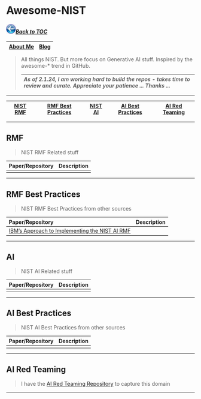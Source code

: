 # Awesome-NIST
#### _[<img src="images/back_button_2.png" width="25" height="25">Back to TOC](https://github.com/xsankar/Awesome-Awesome-LLM)_
>
| [About Me](https://ksankar.medium.com/about-me-the-pitter-patter-of-small-feats-de22f4c36ea6) | [Blog](https://ksankar.medium.com) |
| :- | :- |
> All things NIST. But more focus on Generative AI stuff. Inspired by the awesome-* trend in GitHub.
>
> |***As of 2.1.24, I am working hard to build the repos - takes time to review and curate. Appreciate your patience ... Thanks ...***|
> | :- |
> 
***
>
| [NIST RMF](#rmf) | [RMF Best Practices](#rmf-best-practices) | [NIST AI](#ai) | [AI Best Practices](#ai-best-practices) | [AI Red Teaming](#ai-red-teaming) |
| :-: | :-: | :-: | :-: | :-: |
---
## RMF
> NIST RMF Related stuff
> >
| Paper/Repository | Description | 
| :- | :- |
|  |  |
***
## RMF Best Practices
> NIST RMF Best Practices from other sources
> 
| Paper/Repository | Description | 
| :- | :- |
| [IBM’s Approach to Implementing the NIST AI RMF](https://www.ibm.com/policy/ibms-approach-to-implementing-the-nist-ai-rmf/) |  |
***
## AI
> NIST AI Related stuff
> >
| Paper/Repository | Description | 
| :- | :- |
|  |  |
***
## AI Best Practices
> NIST AI Best Practices from other sources
> 
| Paper/Repository | Description | 
| :- | :- |
| |  |
***
## AI Red Teaming
> I have the [AI Red Teaming Repository](https://github.com/xsankar/AI-Red-Teaming) to capture this domain
---
